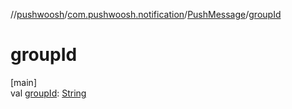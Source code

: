 //[pushwoosh](../../../index.md)/[com.pushwoosh.notification](../index.md)/[PushMessage](index.md)/[groupId](group-id.md)

# groupId

[main]\
val [groupId](group-id.md): [String](https://developer.android.com/reference/kotlin/java/lang/String.html)
